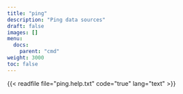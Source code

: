 ```yaml
---
title: "ping"
description: "Ping data sources"
draft: false
images: []
menu:
  docs:
    parent: "cmd"
weight: 3000
toc: false
---
```


{{< readfile file="ping.help.txt" code="true" lang="text" >}}
